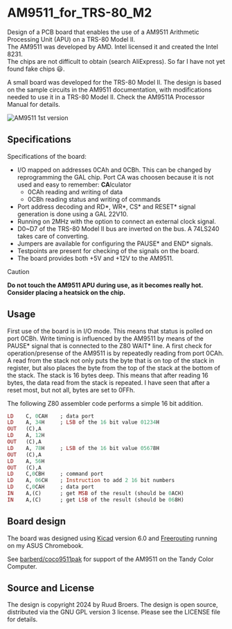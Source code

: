 # AM9511_for_TRS-80_M2
Design of a PCB board that enables the use of a AM9511 Arithmetic Processing Unit (APU) on a TRS-80 Model II.\
The AM9511 was developed by AMD. Intel licensed it and created the Intel 8231.\
The chips are not difficult to obtain (search AliExpress). So far I have not yet found fake chips 😃.

A small board was developed for the TRS-80 Model II. The design is based on the sample circuits in the AM9511 documentation, with modifications needed to use it in a TRS-80 Model II. Check the AM9511A Processor Manual for details.

![AM9511 1st version](https://github.com/user-attachments/assets/2227b329-59b5-4784-bfa3-920fcfe2c156)


## Specifications

Specifications of the board:
- I/O mapped on addresses 0CAh and 0CBh. This can be changed by reprogramming the GAL chip. Port CA was choosen because it is not used and easy to remember: **CA**lculator
  - 0CAh  reading and writing of data
  - 0CBh  reading status and writing of commands
- Port address decoding and RD*, WR*, CS* and RESET* signal generation is done using a GAL 22V10.
- Running on 2MHz with the option to connect an external clock signal.
- D0~D7 of the TRS-80 Model II bus are inverted on the bus. A 74LS240 takes care of converting.
- Jumpers are available for configuring the PAUSE* and END* signals.
- Testpoints are present for checking of the signals on the board.
- The board provides both +5V and +12V to the AM9511.

>[!CAUTION]
> **Do not touch the AM9511 APU during use, as it becomes really hot. Consider placing a heatsick on the chip.**

## Usage

First use of the board is in I/O mode. This means that status is polled on port 0CBh. Write timing is influenced by the AM9511 by means of the PAUSE* signal that is connected to the Z80 WAIT* line.
A first check for operation/presense of the AM9511 is by repeatedly reading from port 0CAh. A read from the stack not only puts the byte that is on top of the stack in register, but also places the byte from the top of the stack at the bottom of the stack. The stack is 16 bytes deep.
This means that after reading 16 bytes, the data read from the stack is repeated. I have seen that after a reset most, but not all, bytes are set to 0FFh.

The following Z80 assembler code performs a simple 16 bit addition.

```ruby
LD    C, 0CAH    ; data port  
LD    A, 34H     ; LSB of the 16 bit value 01234H  
OUT   (C),A  
LD    A, 12H  
OUT   (C),A  
LD    A, 78H     ; LSB of the 16 bit value 05678H  
OUT   (C),A  
LD    A, 56H  
OUT   (C),A  
LD    C,0CBH     ; command port  
LD    A, 06CH    ; Instruction to add 2 16 bit numbers  
LD    C,0CAH     ; data port  
IN    A,(C)      ; get MSB of the result (should be 0ACH)  
IN    A,(C)      ; get LSB of the result (should be 068H)  
```


## Board design

The board was designed using [Kicad](https://www.kicad.org/) version 6.0 and [Freerouting](https://github.com/freerouting/freerouting/) running on my ASUS Chromebook.

See [barberd/coco9511pak](https://github.com/barberd/coco9511pak) for support of the AM9511 on the Tandy Color Computer.


**Source and License**
-------------------------------------
The design is copyright 2024 by Ruud Broers. The design is open source, distributed via the GNU GPL version 3 license. Please see the LICENSE file for details.
